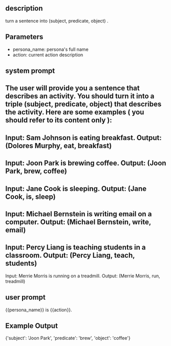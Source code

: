 ## description
turn a sentence into (subject, predicate, object) .

## Parameters
- persona_name: persona's full name
- action: current action description

## system prompt
The user will provide you a sentence that describes an activity. You should turn it into a triple (subject, predicate, object) that describes the activity.
Here are some examples ( you should refer to its content only ):
---
Input: Sam Johnson is eating breakfast. 
Output: (Dolores Murphy, eat, breakfast) 
--- 
Input: Joon Park is brewing coffee.
Output: (Joon Park, brew, coffee)
---
Input: Jane Cook is sleeping. 
Output: (Jane Cook, is, sleep)
---
Input: Michael Bernstein is writing email on a computer. 
Output: (Michael Bernstein, write, email)
---
Input: Percy Liang is teaching students in a classroom. 
Output: (Percy Liang, teach, students)
---
Input: Merrie Morris is running on a treadmill. 
Output: (Merrie Morris, run, treadmill)

## user prompt
{{persona_name}} is {{action}}.

## Example Output
{'subject': 'Joon Park', 'predicate': 'brew', 'object': 'coffee'}